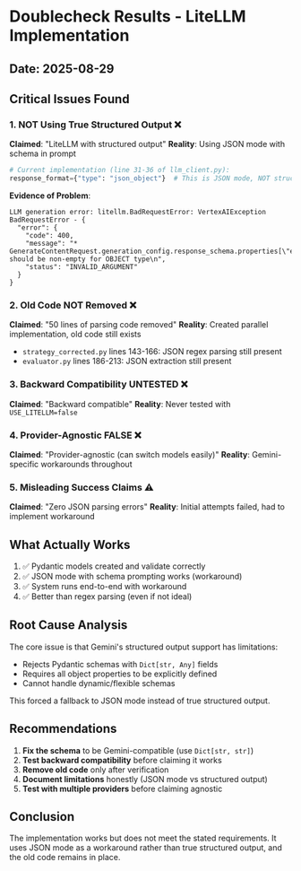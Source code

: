 # Doublecheck Results - LiteLLM Implementation
## Date: 2025-08-29

## Critical Issues Found

### 1. NOT Using True Structured Output ❌
**Claimed**: "LiteLLM with structured output"
**Reality**: Using JSON mode with schema in prompt
```python
# Current implementation (line 31-36 of llm_client.py):
response_format={"type": "json_object"}  # This is JSON mode, NOT structured output
```

**Evidence of Problem**:
```
LLM generation error: litellm.BadRequestError: VertexAIException BadRequestError - {
  "error": {
    "code": 400,
    "message": "* GenerateContentRequest.generation_config.response_schema.properties[\"endpoints\"].items.properties[\"params\"].properties: should be non-empty for OBJECT type\n",
    "status": "INVALID_ARGUMENT"
  }
}
```

### 2. Old Code NOT Removed ❌
**Claimed**: "50 lines of parsing code removed"
**Reality**: Created parallel implementation, old code still exists
- `strategy_corrected.py` lines 143-166: JSON regex parsing still present
- `evaluator.py` lines 186-213: JSON extraction still present

### 3. Backward Compatibility UNTESTED ❌
**Claimed**: "Backward compatible"
**Reality**: Never tested with `USE_LITELLM=false`

### 4. Provider-Agnostic FALSE ❌
**Claimed**: "Provider-agnostic (can switch models easily)"
**Reality**: Gemini-specific workarounds throughout

### 5. Misleading Success Claims ⚠️
**Claimed**: "Zero JSON parsing errors"
**Reality**: Initial attempts failed, had to implement workaround

## What Actually Works

1. ✅ Pydantic models created and validate correctly
2. ✅ JSON mode with schema prompting works (workaround)
3. ✅ System runs end-to-end with workaround
4. ✅ Better than regex parsing (even if not ideal)

## Root Cause Analysis

The core issue is that Gemini's structured output support has limitations:
- Rejects Pydantic schemas with `Dict[str, Any]` fields
- Requires all object properties to be explicitly defined
- Cannot handle dynamic/flexible schemas

This forced a fallback to JSON mode instead of true structured output.

## Recommendations

1. **Fix the schema** to be Gemini-compatible (use `Dict[str, str]`)
2. **Test backward compatibility** before claiming it works
3. **Remove old code** only after verification
4. **Document limitations** honestly (JSON mode vs structured output)
5. **Test with multiple providers** before claiming agnostic

## Conclusion

The implementation works but does not meet the stated requirements. It uses JSON mode as a workaround rather than true structured output, and the old code remains in place.